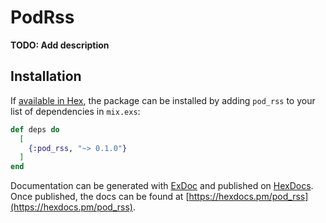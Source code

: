 # PodRss

**TODO: Add description**

## Installation

If [available in Hex](https://hex.pm/docs/publish), the package can be installed
by adding `pod_rss` to your list of dependencies in `mix.exs`:

```elixir
def deps do
  [
    {:pod_rss, "~> 0.1.0"}
  ]
end
```

Documentation can be generated with [ExDoc](https://github.com/elixir-lang/ex_doc)
and published on [HexDocs](https://hexdocs.pm). Once published, the docs can
be found at [https://hexdocs.pm/pod_rss](https://hexdocs.pm/pod_rss).

